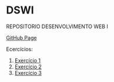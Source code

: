 # DSWI
REPOSITORIO DESENVOLVIMENTO WEB I

[GitHub Page](https://eduardo-j-s.github.io/DSWI/)

Ecercícios:
  <ol>
      <li>
        <a href="https://eduardo-j-s.github.io/DSWI/Exercicio1/pages/home.html">Exercício 1</a>
      </li>
      <li>
        <a href="https://eduardo-j-s.github.io/DSWI/exercicio2/conta.html">Exercício 2</a>
      </li>
      <li>
        <a href="https://eduardo-j-s.github.io/DSWI/exercicio3/pages/home.html">Exercício 3</a>
      </li>
  </ol>
